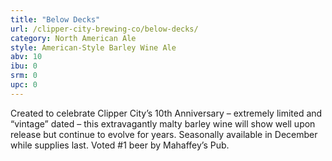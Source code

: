 ```yaml
---
title: "Below Decks"
url: /clipper-city-brewing-co/below-decks/
category: North American Ale
style: American-Style Barley Wine Ale
abv: 10
ibu: 0
srm: 0
upc: 0
---
```

Created to celebrate Clipper City’s 10th Anniversary – extremely limited and “vintage” dated – this extravagantly malty barley wine will show well upon release but continue to evolve for years. Seasonally available in December while supplies last. Voted #1 beer by Mahaffey’s Pub.
